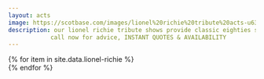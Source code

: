 ```yaml
---
layout: acts
image: https://scotbase.com/images/lionel%20richie%20tribute%20acts-u639331-fr.jpg?crc=4001107981
description: our lionel richie tribute shows provide classic eighties smooth. these great shows sell out venues time after time. By growing up in Alabama I had a melting pot of the whole pie - R&B, gospel, and country" said lead singer of the commodores, lionel richie. and it certainly paid off for the multiple award winning star who had huge hits with Easy, Three ties A lady and still.His self titled debut album as a solo artist spawned the number one single truly, and the album hit number 3 on the charts and sold 4 million copies. Lionel Richie had officially arrived.our lionel richie tribute shows encompass all of that and more. book early to avoid disappointment. <hr>
            call now for advice, INSTANT QUOTES & AVAILABILITY
---
```


<div class="row mt-4 mb-4">
  {% for item in site.data.lionel-richie %}
    <div class="col-md-4 mb-5">
      <div class="card border-0 shadow h-100">
        <a href="/acts/{{ item.title | slugify }}">
          <img class="card-img-top" src="{{ item.image_src }}" alt="" />
        </a>
      </div>
    </div>
  {% endfor %}
</div>